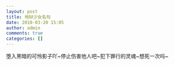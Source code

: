 ```yaml
---
layout: post
title: 地狱少女名句
date: 2010-03-20 15:05
author: admin
comments: true
categories: []
---
```

堕入黑暗的可怜影子吖~停止伤害他人吧~犯下罪行的灵魂~想死一次吗~
